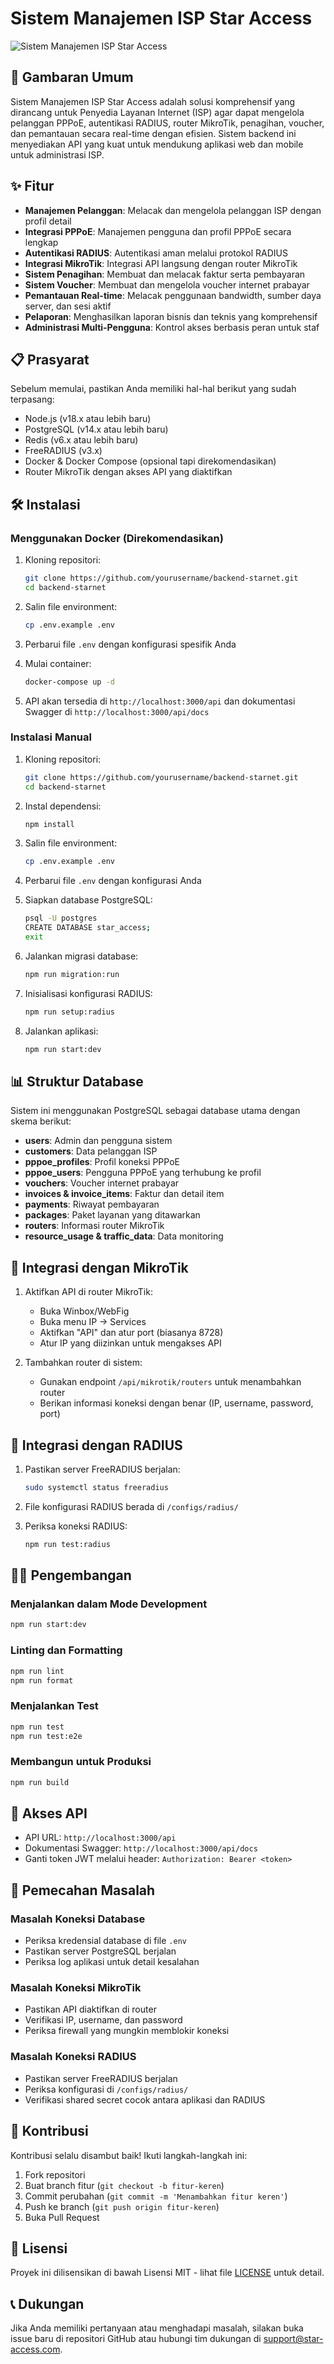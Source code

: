 # Sistem Manajemen ISP Star Access

![Sistem Manajemen ISP Star Access](https://via.placeholder.com/800x400.png?text=Star+Access+ISP+Management)

## 🚀 Gambaran Umum

Sistem Manajemen ISP Star Access adalah solusi komprehensif yang dirancang untuk Penyedia Layanan Internet (ISP) agar dapat mengelola pelanggan PPPoE, autentikasi RADIUS, router MikroTik, penagihan, voucher, dan pemantauan secara real-time dengan efisien. Sistem backend ini menyediakan API yang kuat untuk mendukung aplikasi web dan mobile untuk administrasi ISP.

## ✨ Fitur

- **Manajemen Pelanggan**: Melacak dan mengelola pelanggan ISP dengan profil detail
- **Integrasi PPPoE**: Manajemen pengguna dan profil PPPoE secara lengkap
- **Autentikasi RADIUS**: Autentikasi aman melalui protokol RADIUS
- **Integrasi MikroTik**: Integrasi API langsung dengan router MikroTik
- **Sistem Penagihan**: Membuat dan melacak faktur serta pembayaran
- **Sistem Voucher**: Membuat dan mengelola voucher internet prabayar
- **Pemantauan Real-time**: Melacak penggunaan bandwidth, sumber daya server, dan sesi aktif
- **Pelaporan**: Menghasilkan laporan bisnis dan teknis yang komprehensif
- **Administrasi Multi-Pengguna**: Kontrol akses berbasis peran untuk staf

## 📋 Prasyarat

Sebelum memulai, pastikan Anda memiliki hal-hal berikut yang sudah terpasang:

- Node.js (v18.x atau lebih baru)
- PostgreSQL (v14.x atau lebih baru)
- Redis (v6.x atau lebih baru)
- FreeRADIUS (v3.x)
- Docker & Docker Compose (opsional tapi direkomendasikan)
- Router MikroTik dengan akses API yang diaktifkan

## 🛠️ Instalasi

### Menggunakan Docker (Direkomendasikan)

1. Kloning repositori:
   ```bash
   git clone https://github.com/yourusername/backend-starnet.git
   cd backend-starnet
   ```

2. Salin file environment:
   ```bash
   cp .env.example .env
   ```

3. Perbarui file `.env` dengan konfigurasi spesifik Anda

4. Mulai container:
   ```bash
   docker-compose up -d
   ```

5. API akan tersedia di `http://localhost:3000/api`
   dan dokumentasi Swagger di `http://localhost:3000/api/docs`

### Instalasi Manual

1. Kloning repositori:
   ```bash
   git clone https://github.com/yourusername/backend-starnet.git
   cd backend-starnet
   ```

2. Instal dependensi:
   ```bash
   npm install
   ```

3. Salin file environment:
   ```bash
   cp .env.example .env
   ```

4. Perbarui file `.env` dengan konfigurasi Anda

5. Siapkan database PostgreSQL:
   ```bash
   psql -U postgres
   CREATE DATABASE star_access;
   exit
   ```

6. Jalankan migrasi database:
   ```bash
   npm run migration:run
   ```

7. Inisialisasi konfigurasi RADIUS:
   ```bash
   npm run setup:radius
   ```

8. Jalankan aplikasi:
   ```bash
   npm run start:dev
   ```

## 📊 Struktur Database

Sistem ini menggunakan PostgreSQL sebagai database utama dengan skema berikut:

- **users**: Admin dan pengguna sistem
- **customers**: Data pelanggan ISP
- **pppoe_profiles**: Profil koneksi PPPoE
- **pppoe_users**: Pengguna PPPoE yang terhubung ke profil
- **vouchers**: Voucher internet prabayar
- **invoices & invoice_items**: Faktur dan detail item
- **payments**: Riwayat pembayaran
- **packages**: Paket layanan yang ditawarkan
- **routers**: Informasi router MikroTik
- **resource_usage & traffic_data**: Data monitoring

## 📡 Integrasi dengan MikroTik

1. Aktifkan API di router MikroTik:
   - Buka Winbox/WebFig
   - Buka menu IP → Services
   - Aktifkan "API" dan atur port (biasanya 8728)
   - Atur IP yang diizinkan untuk mengakses API

2. Tambahkan router di sistem:
   - Gunakan endpoint `/api/mikrotik/routers` untuk menambahkan router
   - Berikan informasi koneksi dengan benar (IP, username, password, port)

## 🔄 Integrasi dengan RADIUS

1. Pastikan server FreeRADIUS berjalan:
   ```bash
   sudo systemctl status freeradius
   ```

2. File konfigurasi RADIUS berada di `/configs/radius/`

3. Periksa koneksi RADIUS:
   ```bash
   npm run test:radius
   ```

## 🧑‍💻 Pengembangan

### Menjalankan dalam Mode Development

```bash
npm run start:dev
```

### Linting dan Formatting

```bash
npm run lint
npm run format
```

### Menjalankan Test

```bash
npm run test
npm run test:e2e
```

### Membangun untuk Produksi

```bash
npm run build
```

## 📱 Akses API

- API URL: `http://localhost:3000/api`
- Dokumentasi Swagger: `http://localhost:3000/api/docs`
- Ganti token JWT melalui header: `Authorization: Bearer <token>`

## 🔧 Pemecahan Masalah

### Masalah Koneksi Database
- Periksa kredensial database di file `.env`
- Pastikan server PostgreSQL berjalan
- Periksa log aplikasi untuk detail kesalahan

### Masalah Koneksi MikroTik
- Pastikan API diaktifkan di router
- Verifikasi IP, username, dan password
- Periksa firewall yang mungkin memblokir koneksi

### Masalah Koneksi RADIUS
- Pastikan server FreeRADIUS berjalan
- Periksa konfigurasi di `/configs/radius/`
- Verifikasi shared secret cocok antara aplikasi dan RADIUS

## 🤝 Kontribusi

Kontribusi selalu disambut baik! Ikuti langkah-langkah ini:

1. Fork repositori
2. Buat branch fitur (`git checkout -b fitur-keren`)
3. Commit perubahan (`git commit -m 'Menambahkan fitur keren'`)
4. Push ke branch (`git push origin fitur-keren`)
5. Buka Pull Request

## 📄 Lisensi

Proyek ini dilisensikan di bawah Lisensi MIT - lihat file [LICENSE](LICENSE) untuk detail.

## 📞 Dukungan

Jika Anda memiliki pertanyaan atau menghadapi masalah, silakan buka issue baru di repositori GitHub atau hubungi tim dukungan di support@star-access.com.